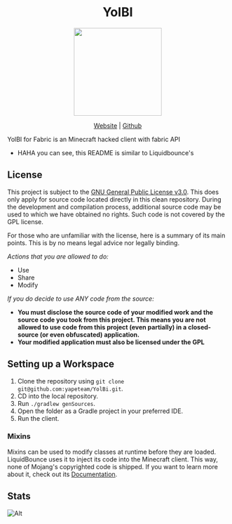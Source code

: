 <div align="center">
<h1>YolBI</h1>
<p>
    <img width="200" src="https://avatars.githubusercontent.com/u/159465859?s=200&v=4">
</p>

[Website](https://yapeteam.github.io) |
[Github](https://github.com/yapeteam) 
</div>

YolBI for Fabric is an Minecraft hacked client with fabric API
- HAHA you can see, this README is similar to Liquidbounce's

## License

This project is subject to the [GNU General Public License v3.0](https://www.gnu.org/licenses/gpl-3.0.en.html). This
does only apply for source code located directly in this clean repository. During the development and compilation
process, additional source code may be used to which we have obtained no rights. Such code is not covered by the GPL
license.

For those who are unfamiliar with the license, here is a summary of its main points. This is by no means legal advice
nor legally binding.

*Actions that you are allowed to do:*

- Use
- Share
- Modify

*If you do decide to use ANY code from the source:*

- **You must disclose the source code of your modified work and the source code you took from this project. This means
  you are not allowed to use code from this project (even partially) in a closed-source (or even obfuscated)
  application.**
- **Your modified application must also be licensed under the GPL**

## Setting up a Workspace


1. Clone the repository using `git clone git@github.com:yapeteam/YolBi.git`.
2. CD into the local repository.
3. Run `./gradlew genSources`.
4. Open the folder as a Gradle project in your preferred IDE.
5. Run the client.


### Mixins

Mixins can be used to modify classes at runtime before they are loaded. LiquidBounce uses it to inject its code into the
Minecraft client. This way, none of Mojang's copyrighted code is shipped. If you want to learn more about it, check out
its [Documentation](https://docs.spongepowered.org/5.1.0/en/plugin/internals/mixins.html).


## Stats

![Alt](https://repobeats.axiom.co/api/embed/57baa8bc4c75948f61bff12f35420a0aac9c51ec.svg "Repobeats analytics image")